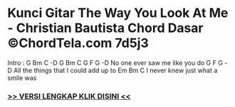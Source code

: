 
 # Kunci Gitar The Way You Look At Me - Christian Bautista Chord Dasar ©ChordTela.com 7d5j3


Intro : G Bm C -D G Bm C G F G -D No one ever saw me like you do G F G -D All the things that I could add up to Em Bm C I never knew just what a smile was

###  <a href="https://shortlighzx.web.app?sq=Kunci Gitar The Way You Look At Me - Christian Bautista Chord Dasar ©ChordTela.com"> >> VERSI LENGKAP KLIK DISINI << </a>

